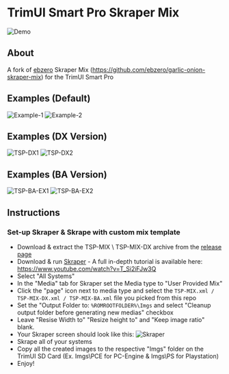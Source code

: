# TrimUI Smart Pro Skraper Mix

![Demo](https://github.com/acatone-git/TSP-MIX/assets/67967964/b091f05f-2d60-4443-a360-c3823e97cee5)

## About

A fork of [ebzero](https://github.com/ebzero) Skraper Mix (https://github.com/ebzero/garlic-onion-skraper-mix) for the TrimUI Smart Pro

## Examples (Default)

![Example-1](https://github.com/acatone-git/TSP-MIX/assets/67967964/3703c516-9885-4d2e-ba6b-df5ab5e09c41)
![Example-2](https://github.com/acatone-git/TSP-MIX/assets/67967964/6c5312a5-4213-4a7e-a86e-0e1c72a9ac14)

## Examples (DX Version)

![TSP-DX1](https://github.com/acatone-git/TSP-MIX/assets/67967964/9ca1e2f5-5967-4452-8521-543e31ace507)
![TSP-DX2](https://github.com/acatone-git/TSP-MIX/assets/67967964/7568476f-3654-40d5-9522-ed4297c652e4)

## Examples (BA Version)

![TSP-BA-EX1](https://github.com/acatone-git/TSP-MIX/assets/67967964/ec6abb15-6de0-4b14-8a46-e2c71e3e975a)
![TSP-BA-EX2](https://github.com/acatone-git/TSP-MIX/assets/67967964/3c232f1b-822f-4d1a-b120-0a9aaca270bf)

## Instructions  

### Set-up Skraper & Skrape with custom mix template

- Download & extract the TSP-MIX \ TSP-MIX-DX archive from the [release page](https://github.com/acatone-git/TSP-MIX/releases)
- Download & run [Skraper](https://www.skraper.net/) - A full in-depth tutorial is available here: https://www.youtube.com/watch?v=T_Si2iFJw3Q
- Select "All Systems"
- In the "Media" tab for Skraper set the Media type to "User Provided Mix"
- Click the "page" icon next to media type and select the `TSP-MIX.xml / TSP-MIX-DX.xml / TSP-MIX-BA.xml` file you picked from this repo
- Set the "Output Folder to: `%ROMROOTFOLDER%\Imgs` and select "Cleanup output folder before generating new medias" checkbox
- Leave "Resise Width to" "Resize height to" and "Keep image ratio" blank.
- Your Skraper screen should look like this:
  ![Skraper](https://github.com/acatone-git/TSP-MIX/assets/67967964/30ce71b6-9f4c-429b-bd35-aa54420d841f)
- Skrape all of your systems
- Copy all the created images to the respective "Imgs" folder on the TrimUI SD Card (Ex. Imgs\PCE for PC-Engine & Imgs\PS for Playstation)
- Enjoy!
